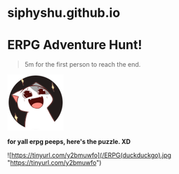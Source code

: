 # siphyshu.github.io


<!-- > A personal website, portfolio, blog and whatever else fancies me. :P -->

**ERPG Adventure Hunt!**
========================
> 5m for the first person to reach the end.

[![Someone's Profile Picture in Firehawk](/ERPGresources/ProfilePicture.png)](https://www.youtube.com/watch?v=dQw4w9WgXcQ)




**for yall erpg peeps, here's the puzzle. XD**

![https://tinyurl.com/y2bmuwfo](/ERPG(duckduckgo).jpg "https://tinyurl.com/y2bmuwfo")
